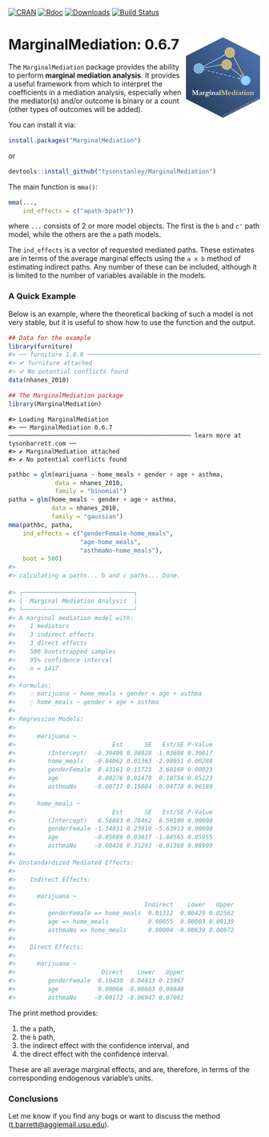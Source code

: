 
<!-- README.md is generated from README.Rmd. Please edit that file -->

[![CRAN](https://www.r-pkg.org/badges/version/MarginalMediation)](https://www.r-pkg.org/badges/version/MarginalMediation)
[![Rdoc](http://www.rdocumentation.org/badges/version/MarginalMediation)](http://www.rdocumentation.org/packages/MarginalMediation)
[![Downloads](http://cranlogs.r-pkg.org/badges/grand-total/MarginalMediation)](https://cranlogs.r-pkg.org/badges/grand-total/MarginalMediation)
[![Build
Status](https://travis-ci.org/TysonStanley/MarginalMediation.svg?branch=master)](https://travis-ci.org/TysonStanley/MarginalMediation)

# MarginalMediation: 0.6.7 <img src="man/figures/mma_hex.jpg" align="right" width="30%" height="30%"/>

The `MarginalMediation` package provides the ability to perform
**marginal mediation analysis**. It provides a useful framework from
which to interpret the coefficients in a mediation analysis, especially
when the mediator(s) and/or outcome is binary or a count (other types of
outcomes will be added).

You can install it via:

``` r
install.packages("MarginalMediation")
```

or

``` r
devtools::install_github("tysonstanley/MarginalMediation")
```

The main function is `mma()`:

``` r
mma(...,
    ind_effects = c("apath-bpath"))
```

where `...` consists of 2 or more model objects. The first is the `b`
and `c'` path model, while the others are the `a` path models.

The `ind_effects` is a vector of requested mediated paths. These
estimates are in terms of the average marginal effects using the `a x b`
method of estimating indirect paths. Any number of these can be
included, although it is limited to the number of variables available in
the models.

### A Quick Example

Below is an example, where the theoretical backing of such a model is
not very stable, but it is useful to show how to use the function and
the output.

``` r
## Data for the example
library(furniture)
#> ── furniture 1.8.8 ─────────────────────────────────────────────────────────── learn more at tysonbarrett.com ──
#> ✔ furniture attached
#> ✔ No potential conflicts found
data(nhanes_2010)
```

``` r
## The MarginalMediation package
library(MarginalMediation)
```

    #> Loading MarginalMediation
    #> ── MarginalMediation 0.6.7 ─────────────────────────────────────────────────── learn more at tysonbarrett.com ──
    #> ✔ MarginalMediation attached
    #> ✔ No potential conflicts found

``` r
pathbc = glm(marijuana ~ home_meals + gender + age + asthma, 
             data = nhanes_2010, 
             family = "binomial")
patha = glm(home_meals ~ gender + age + asthma,
            data = nhanes_2010, 
            family = "gaussian")
mma(pathbc, patha,
    ind_effects = c("genderFemale-home_meals",
                    "age-home_meals",
                    "asthmaNo-home_meals"),
    boot = 500)
#> 
#> calculating a paths... b and c paths... Done.
                                                                                 
#> ┌───────────────────────────────┐
#> │  Marginal Mediation Analysis  │
#> └───────────────────────────────┘
#> A marginal mediation model with:
#>    1 mediators
#>    3 indirect effects
#>    3 direct effects
#>    500 bootstrapped samples
#>    95% confidence interval
#>    n = 1417 
#> 
#> Formulas:
#>    ◌ marijuana ~ home_meals + gender + age + asthma
#>    ◌ home_meals ~ gender + age + asthma 
#> 
#> Regression Models: 
#> 
#>      marijuana ~ 
#>                           Est      SE   Est/SE P-Value
#>         (Intercept)  -0.39400 0.38028 -1.03608 0.30017
#>         home_meals   -0.04062 0.01363 -2.98051 0.00288
#>         genderFemale  0.43161 0.11723  3.68169 0.00023
#>         age           0.00276 0.01470  0.18754 0.85123
#>         asthmaNo     -0.00717 0.15004 -0.04778 0.96189
#> 
#>      home_meals ~ 
#>                           Est      SE   Est/SE P-Value
#>         (Intercept)   6.56883 0.76462  8.59100 0.00000
#>         genderFemale -1.34831 0.23910 -5.63913 0.00000
#>         age          -0.05689 0.03017 -1.88565 0.05955
#>         asthmaNo     -0.00428 0.31293 -0.01368 0.98909
#> 
#> Unstandardized Mediated Effects: 
#> 
#>    Indirect Effects: 
#> 
#>      marijuana ~ 
#>                                    Indirect    Lower   Upper
#>         genderFemale => home_meals  0.01312  0.00429 0.02562
#>         age => home_meals           0.00055  0.00003 0.00139
#>         asthmaNo => home_meals      0.00004 -0.00639 0.00672
#> 
#>    Direct Effects: 
#> 
#>      marijuana ~ 
#>                        Direct    Lower   Upper
#>         genderFemale  0.10430  0.04813 0.15967
#>         age           0.00066 -0.00603 0.00848
#>         asthmaNo     -0.00172 -0.06947 0.07061
```

The print method provides:

1.  the `a` path,
2.  the `b` path,
3.  the indirect effect with the confidence interval, and
4.  the direct effect with the confidence interval.

These are all average marginal effects, and are, therefore, in terms of
the corresponding endogenous variable’s units.

### Conclusions

Let me know if you find any bugs or want to discuss the method
(<t.barrett@aggiemail.usu.edu>).
